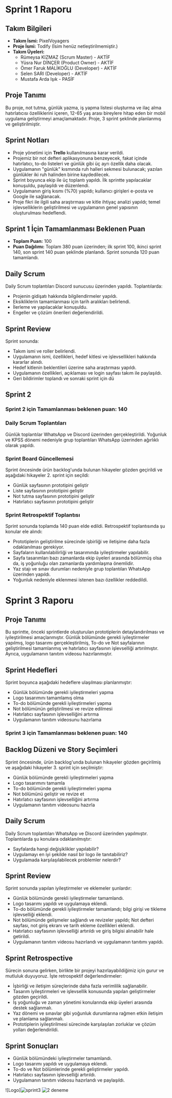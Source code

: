 # Sprint 1 Raporu

## Takım Bilgileri

- **Takım İsmi:** PixelVoyagers
- **Proje İsmi:** Todify (İsim henüz netleştirilmemiştir.)
- **Takım Üyeleri:**
  - Rümeysa KIZMAZ (Scrum Master) - AKTİF
  - Yüsra Nur DİNÇER (Product Owner) - AKTİF
  - Ömer Faruk MALİKOĞLU (Developer) - AKTİF
  - Selen SARI (Developer) - AKTİF
  - Mustafa Arda Işık - PASİF

## Proje Tanımı

Bu proje, not tutma, günlük yazma, iş yapma listesi oluşturma ve ilaç alma hatırlatıcısı özelliklerini içeren, 12-65 yaş arası bireylere hitap eden bir mobil uygulama geliştirmeyi amaçlamaktadır. Proje, 3 sprint şeklinde planlanmış ve geliştirilmiştir.

## Sprint Notları

- Proje yönetimi için **Trello** kullanılmasına karar verildi.
- Projemiz bir not defteri aplikasyonuna benzeyecek, fakat içinde hatırlatıcı, to-do listeleri ve günlük gibi üç ayrı özellik daha olacak.
- Uygulamanın "günlük" kısmında ruh halleri sekmesi bulunacak; yazılan günlükler iki ruh halinden birine kaydedilecek.
- Sprint boyunca ekip ile üç toplantı yapıldı. İlk sprintte yapılacaklar konuşuldu, paylaşıldı ve düzenlendi.
- Uygulamanın giriş kısmı (%70) yapıldı; kullanıcı girişleri e-posta ve Google ile sağlanacak.
- Proje fikri ile ilgili saha araştırması ve kitle ihtiyaç analizi yapıldı; temel işlevselliklerin geliştirilmesi ve uygulamanın genel yapısının oluşturulması hedeflendi.

## Sprint 1 İçin Tamamlanması Beklenen Puan

- **Toplam Puan:** 100
- **Puan Dağılımı:** Toplam 380 puan üzerinden; ilk sprint 100, ikinci sprint 140, son sprint 140 puan şeklinde planlandı. Sprint sonunda 120 puan tamamlandı.

## Daily Scrum

Daily Scrum toplantıları Discord sunucusu üzerinden yapıldı. Toplantılarda:
- Projenin gidişatı hakkında bilgilendirmeler yapıldı.
- Eksikliklerin tamamlanması için tarih aralıkları belirlendi.
- İlerleme ve yapılacaklar konuşuldu.
- Engeller ve çözüm önerileri değerlendirildi.

## Sprint Review

Sprint sonunda:
- Takım ismi ve roller belirlendi.
- Uygulamanın ismi, özellikleri, hedef kitlesi ve işlevsellikleri hakkında kararlar alındı.
- Hedef kitlenin beklentileri üzerine saha araştırması yapıldı.
- Uygulamanın özellikleri, açıklaması ve login sayfası takım ile paylaşıldı.
- Geri bildirimler toplandı ve sonraki sprint için dü


## Sprint 2

### Sprint 2 için Tamamlanması beklenen puan: 140

### Daily Scrum Toplantıları

Günlük toplantılar WhatsApp ve Discord üzerinden gerçekleştirildi. Yoğunluk ve KPSS dönemi nedeniyle grup toplantıları WhatsApp üzerinden ağırlıklı olarak yapıldı.

### Sprint Board Güncellemesi

Sprint öncesinde ürün backlog'unda bulunan hikayeler gözden geçirildi ve aşağıdaki hikayeler 2. sprint için seçildi:

- Günlük sayfasının prototipini geliştir
- Liste sayfasının prototipini geliştir
- Not tutma sayfasının prototipini geliştir
- Hatırlatıcı sayfasının prototipini geliştir

### Sprint Retrospektif Toplantısı

Sprint sonunda toplamda 140 puan elde edildi. Retrospektif toplantısında şu konular ele alındı:

- Prototiplerin geliştirilme sürecinde işbirliği ve iletişime daha fazla odaklanılması gerekiyor.
- Sayfaların kullanılabilirliği ve tasarımında iyileştirmeler yapılabilir.
- Sayfa tasarımları bazı zamanlarda ekip üyeleri arasında bölünmüş olsa da, iş yoğunluğu olan zamanlarda yardımlaşma önemlidir.
- Yaz stajı ve sınav durumları nedeniyle grup toplantıları WhatsApp üzerinden yapıldı.
- Yoğunluk nedeniyle eklenmesi istenen bazı özellikler reddedildi.

# Sprint 3 Raporu

## Proje Tanımı

Bu sprintte, önceki sprintlerde oluşturulan prototiplerin detaylandırılması ve iyileştirilmesi amaçlanmıştır. Günlük bölümünde gerekli iyileştirmeler yapılmış, logo tasarımı gerçekleştirilmiş, To-do ve Not sayfalarının geliştirilmesi tamamlanmış ve hatırlatıcı sayfasının işlevselliği artırılmıştır. Ayrıca, uygulamanın tanıtım videosu hazırlanmıştır.

## Sprint Hedefleri

Sprint boyunca aşağıdaki hedeflere ulaşılması planlanmıştır:
- Günlük bölümünde gerekli iyileştirmeleri yapma
- Logo tasarımını tamamlamış olma
- To-do bölümünde gerekli iyileştirmeleri yapma
- Not bölümünün geliştirilmesi ve revize edilmesi
- Hatırlatıcı sayfasının işlevselliğini artırma
- Uygulamanın tanıtım videosunu hazırlama

### Sprint 3 için Tamamlanması beklenen puan: 140

## Backlog Düzeni ve Story Seçimleri

Sprint öncesinde, ürün backlog'unda bulunan hikayeler gözden geçirilmiş ve aşağıdaki hikayeler 3. sprint için seçilmiştir:
- Günlük bölümünde gerekli iyileştirmeleri yapma
- Logo tasarımını tamamla
- To-do bölümünde gerekli iyileştirmeleri yapma
- Not bölümünü geliştir ve revize et
- Hatırlatıcı sayfasının işlevselliğini artırma
- Uygulamanın tanıtım videosunu hazırla

## Daily Scrum

Daily Scrum toplantıları WhatsApp ve Discord üzerinden yapılmıştır. Toplantılarda şu konulara odaklanılmıştır:
- Sayfalarda hangi değişiklikler yapılabilir?
- Uygulamayı en iyi şekilde nasıl bir logo ile tanıtabiliriz?
- Uygulamada karşılaşılabilecek problemler nelerdir?

## Sprint Review

Sprint sonunda yapılan iyileştirmeler ve eklemeler şunlardır:
- Günlük bölümünde gerekli iyileştirmeler tamamlandı.
- Logo tasarımı yapıldı ve uygulamaya eklendi.
- To-do bölümünde gerekli iyileştirmeler tamamlandı; bilgi girişi ve tikleme işlevselliği eklendi.
- Not bölümünde gelişmeler sağlandı ve revizeler yapıldı; Not defteri sayfası, not giriş ekranı ve tarih ekleme özellikleri eklendi.
- Hatırlatıcı sayfasının işlevselliği artırıldı ve giriş bilgisi alınabilir hale getirildi.
- Uygulamanın tanıtım videosu hazırlandı ve uygulamanın tanıtımı yapıldı.

## Sprint Retrospective

Sürecin sonuna gelirken, birlikte bir projeyi hazırlayabildiğimiz için gurur ve mutluluk duyuyoruz. İşte retrospektif değerlendirmeler:
- İşbirliği ve iletişim süreçlerinde daha fazla verimlilik sağlanabilir.
- Tasarım iyileştirmeleri ve işlevsellik konusunda yapılan geliştirmeler gözden geçirildi.
- İş yoğunluğu ve zaman yönetimi konularında ekip üyeleri arasında destek sağlanmalı.
- Yaz dönemi ve sınavlar gibi yoğunluk durumlarına rağmen etkin iletişim ve planlama sağlanmalı.
- Prototiplerin iyileştirilmesi sürecinde karşılaşılan zorluklar ve çözüm yolları değerlendirildi.

## Sprint Sonuçları

- Günlük bölümündeki iyileştirmeler tamamlandı.
- Logo tasarımı yapıldı ve uygulamaya eklendi.
- To-do ve Not bölümlerinde gerekli geliştirmeler yapıldı.
- Hatırlatıcı sayfasının işlevselliği artırıldı.
- Uygulamanın tanıtım videosu hazırlandı ve paylaşıldı.


![Logo]![sprint3](https://github.com/user-attachments/assets/21fbf4f9-46dc-4def-9c27-db3d5ef92d1c)
![2 deneme](https://github.com/user-attachments/assets/3b6d0422-cde8-4ba4-b050-5409ae9d49a7)

